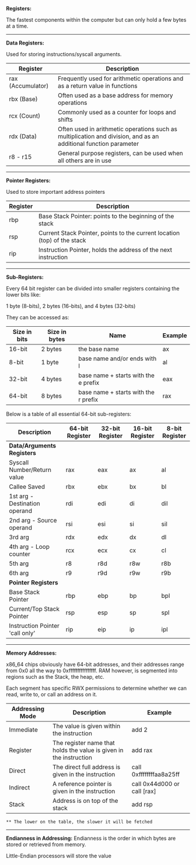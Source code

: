 
**Registers:** 

The fastest components within the computer but can only hold a few bytes at a time. 

-----------------------------------------

**Data Registers:** 

Used for storing instructions/syscall arguments. 

| Register          | Description                                                                                                      |
| ----------------- | ---------------------------------------------------------------------------------------------------------------- |
| rax (Accumulator) | Frequently used for arithmetic operations and as a return value in functions                                     |
| rbx (Base)        | Often used as a base address for memory operations                                                               |
| rcx (Count)       | Commonly used as a counter for loops and shifts                                                                  |
| rdx (Data)        | Often used in arithmetic operations such as multiplication and division, and as an additional function parameter |
| r8 - r15          | General purpose registers, can be used when all others are in use                                                |

-----------------------------------------

**Pointer Registers:** 

Used to store important address pointers

| Register | Description                                                              |
| -------- | ------------------------------------------------------------------------ |
| rbp      | Base Stack Pointer: points to the beginning of the stack                 |
| rsp      | Current Stack Pointer, points to the current location (top) of the stack |
| rip      | Instruction Pointer, holds the address of the next instruction           |

-----------------------------------------

**Sub-Registers:** 

Every 64 bit register can be divided into smaller registers containing the lower bits like: 

1 byte (8-bits), 2 bytes (16-bits), and 4 bytes (32-bits)

They can be accessed as: 

| Size in bits | Size in bytes | Name                    | Example |
|--------------|---------------|-------------------------|---------|
| 16-bit       | 2 bytes        | the base name           | ax      |
| 8-bit        | 1 byte         | base name and/or ends with l | al      |
| 32-bit       | 4 bytes        | base name + starts with the e prefix | eax     |
| 64-bit       | 8 bytes        | base name + starts with the r prefix | rax     |

Below is a table of all essential 64-bit sub-registers: 


| Description                     | 64-bit Register | 32-bit Register | 16-bit Register | 8-bit Register |
| ------------------------------- | --------------- | --------------- | --------------- | -------------- |
| **Data/Arguments Registers**    |                 |                 |                 |                |
| Syscall Number/Return value     | rax             | eax             | ax              | al             |
| Callee Saved                    | rbx             | ebx             | bx              | bl             |
| 1st arg - Destination operand   | rdi             | edi             | di              | dil            |
| 2nd arg - Source operand        | rsi             | esi             | si              | sil            |
| 3rd arg                         | rdx             | edx             | dx              | dl             |
| 4th arg - Loop counter          | rcx             | ecx             | cx              | cl             |
| 5th arg                         | r8              | r8d             | r8w             | r8b            |
| 6th arg                         | r9              | r9d             | r9w             | r9b            |
| **Pointer Registers**           |                 |                 |                 |                |
| Base Stack Pointer              | rbp             | ebp             | bp              | bpl            |
| Current/Top Stack Pointer       | rsp             | esp             | sp              | spl            |
| Instruction Pointer 'call only' | rip             | eip             | ip              | ipl            |

-----------------------------------------

**Memory Addresses:** 

x86_64 chips obviously have 64-bit addresses, and their addresses range from 0x0 all the way to 0xffffffffffffffff. RAM however, is segmented into regions such as the Stack, the heap, etc. 

Each segment has specific RWX permissions to determine whether we can read, write to, or call an address on it. 

| Addressing Mode | Description                                 | Example                       |
|----------------|---------------------------------------------|-------------------------------|
| Immediate      | The value is given within the instruction   | add 2                         |
| Register       | The register name that holds the value is given in the instruction | add rax                       |
| Direct         | The direct full address is given in the instruction | call 0xffffffffaa8a25ff       |
| Indirect       | A reference pointer is given in the instruction | call 0x44d000 or call [rax]   |
| Stack          | Address is on top of the stack              | add rsp                       |

	** The lower on the table, the slower it will be fetched

-----------------------------------------

**Endianness in Addressing:** Endianness is the order in which bytes are stored or retrieved from memory. 

Little-Endian processors will store the value 


